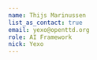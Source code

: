 ```yaml
---
name: Thijs Marinussen
list_as_contact: true
email: yexo@openttd.org
role: AI Framework
nick: Yexo
---
```

